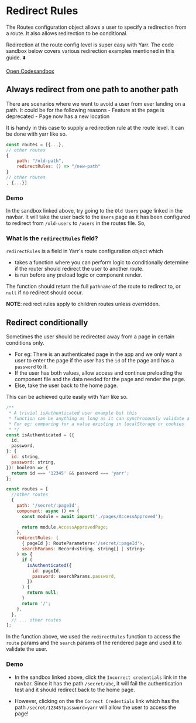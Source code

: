 # Redirect Rules

The Routes configuration object allows a user to specify a redirection from a route. It also allows redirection to be conditional.

Redirection at the route config level is super easy with Yarr. The code sandbox below covers various redirection examples mentioned in this guide. ⬇️

[Open Codesandbox](https://codesandbox.io/embed/typescript-react-yarr-redirectrules-example-m1nyu?fontsize=14&hidenavigation=1&theme=dark)

## Always redirect from one path to another path

There are scenarios where we want to avoid a user from ever landing on a path. It could be for the following reasons - Feature at the page is deprecated - Page now has a new location

It is handy in this case to supply a redirection rule at the route level. It can be done with yarr like so.

```jsx
const routes = [{...},
// other routes
{
    path: "/old-path",
    redirectRules: () => "/new-path"
}
// other routes
, {...}]
```

### Demo

In the sandbox linked above, try going to the `Old Users` page linked in the navbar. It will take the user back to the `Users` page as it has been configured to redirect from `/old-users` to `/users` in the routes file. So,

### What is the `redirectRules` field?

`redirectRules` is a field in Yarr's route configuration object which

- takes a function where you can perform logic to conditionally determine if the router should redirect the user to another route.
- is run before any preload logic or component render.

The function should return the full `pathname` of the route to redirect to, or `null` if no redirect should occur.

**NOTE**: redirect rules apply to children routes unless overridden.

## Redirect conditionally

Sometimes the user should be redirected away from a page in certain conditions only.

- For eg: There is an authenticated page in the app and we only want a user to enter the page if the user has the `id` of the page and has a `password` to it.
- If the user has both values, allow access and continue preloading the component file and the data needed for the page and render the page.
- Else, take the user back to the home page.

This can be achieved quite easily with Yarr like so.

```jsx
/**
 * A trivial isAuthenticated user example but this
 * function can be anything as long as it can synchronously validate a user.
 * For eg: comparing for a value existing in localStorage or cookies
 * */
const isAuthenticated = ({
  id,
  password,
}: {
  id: string,
  password: string,
}): boolean => {
  return id === '12345' && password === 'yarr';
};

const routes = [
  //other routes
  {
    path: '/secret/:pageId',
    component: async () => {
      const module = await import('./pages/AccessApproved');

      return module.AccessApprovedPage;
    },
    redirectRules: (
      { pageId }: RouteParameters<'/secret/:pageId'>,
      searchParams: Record<string, string[] | string>
    ) => {
      if (
        isAuthenticated({
          id: pageId,
          password: searchParams.password,
        })
      ) {
        return null;
      }
      return '/';
    },
  },
  // ... other routes
];
```

In the function above, we used the `redirectRules` function to access the `route` params and the `search` params of the rendered page and used it to validate the user.

### Demo

- In the sandbox linked above, click the `Incorrect credentials` link in the navbar. Since it has the path `/secret/abc`, it will fail the authentication test and it should redirect back to the home page.

- However, clicking on the the `Correct Credentials` link which has the path `/secret/12345?password=yarr` will allow the user to access the page!
